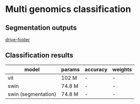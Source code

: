 # Multi genomics classification

## Segmentation outputs
[drive-folder](https://drive.google.com/drive/folders/1jQKhX5rNHfmmO7YsCZLJpW1cDwtJaDXP?usp=sharing)

## Classification results
| model  | params | accuracy | weights |
| ------------- | ------------- | ------------- | ------------- |
| vit | 102 M | - | - |
| swin | 74.8 M | - | - |
| swin (segmentation) | 74.8 M | - | - |
